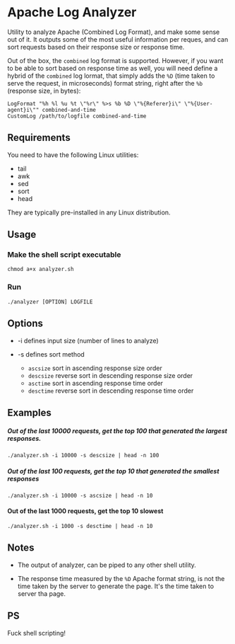 # Apache Log Analyzer

Utility to analyze Apache (Combined Log Format), and make some sense out of it. It outputs some of the most useful information per reques, and can sort requests based on their response size or response time.

Out of the box, the ``combined`` log format is supported. However, if you want to be able to sort based on response time as well, you will need define a hybrid of the ``combined`` log lormat, that simply adds the ``%D`` (time taken to serve the request, in microseconds) format string, right after the ``%b`` (response size, in bytes):

	LogFormat "%h %l %u %t \"%r\" %>s %b %D \"%{Referer}i\" \"%{User-agent}i\"" combined-and-time
	CustomLog /path/to/logfile combined-and-time

## Requirements

You need to have the following Linux utilities:
 * tail
 * awk
 * sed
 * sort
 * head

They are typically pre-installed in any Linux distribution. 

## Usage

### Make the shell script executable

	chmod a+x analyzer.sh

### Run 

	./analyzer [OPTION] LOGFILE

## Options
* -i defines input size (number of lines to analyze)

* -s defines sort method 

  * ``ascsize`` sort in ascending response size order
  * ``descsize`` reverse sort in descending response size order
  * ``asctime`` sort in ascending response time order
  * ``desctime`` reverse sort in descending response time order

## Examples

##### Out of the last 10000 requests, get the top 100 that generated the largest responses.

	./analyzer.sh -i 10000 -s descsize | head -n 100

##### Out of the last 100 requests, get the top 10 that generated the smallest responses

	./analyzer.sh -i 10000 -s ascsize | head -n 10

#### Out of the last 1000 requests, get the top 10 slowest

	./analyzer.sh -i 1000 -s desctime | head -n 10


## Notes
 * The output of analyzer, can be piped to any other shell utility.
 
 * The response time measured by the ``%D`` Apache format string, is not the time taken by the server to generate the page. It's the time taken to server tha page.


## PS
Fuck shell scripting!
